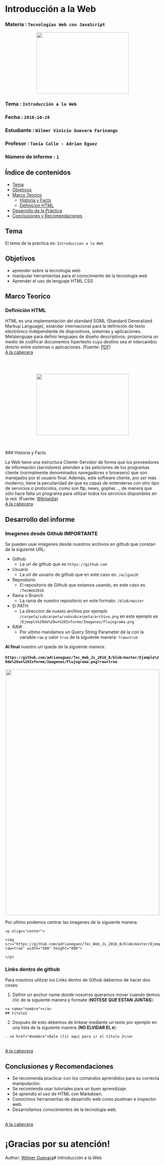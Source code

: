 # Introducción a la Web

### Materia : `Tecnologías Web con JavaScript`

<p align="center">
<img src="http://www.javatpoint.com/images/javascript/javascript_logo.png" width="300" height="200">
</p>

### Tema : `Introducción a la Web` 
### Fecha : `2016-10-28`
### Estudiante : `Wilmer Vinicio Guevara Farinango`
### Profesor : `Tania Calle - Adrian Eguez`
### Número de informe : `1`

<a name="cabecera"></a>
## Índice de contenidos


- <a href="#tema">Tema</a>
- <a href="#objetivos">Objetivos</a>
- <a href="#marco-teorico">Marco Teorico</a>
  * <a href="#hist">Historia y Facts</a>
  * <a href="#defhtml">Definicion HTML</a>
- <a href="#desarrollo">Desarrollo de la Práctica</a>
- <a href="#conrec">Conclusiones y Recomendaciones</a> 

<a name="tema"></a>
## Tema
El tema de la práctica es: `Introduccion a la Web`

<a name="objetivos"></a>
## Objetivos

- aprender sobre la tecnología web
- manipular herramientas para el conocimiento de la tecnología web
- Aprender el uso de lenguaje HTML CSS

<a name="marco-teorico"></a>
## Marco Teorico
<a name="defhtml"></a>
### Definición HTML

HTML es una implementación del standard SGML (Standard
Generalized Markup Language), estándar internacional para la definición de
texto electrónico independiente de dispositivos, sistemas y aplicaciones.
Metalenguaje para definir lenguajes de diseño descriptivos; proporciona
un medio de codificar documentos hipertexto cuyo destino sea el intercambio
directo entre sistemas o aplicaciones.
 (Fuente: [PDF](http://www.asptutor.com/zip/cbhtml.pdf))
<br>
<a href="#cabecera">A la cabecera</a>

<br><br>
<p align="center">
<img src="https://encrypted-tbn0.gstatic.com/images?q=tbn:ANd9GcRL87J78U9hpBBXqnSizvhom_2nH_e1iyh_piQD_dNkKJnlrBuuqA" width="300" height="200">
</p>
<br><br>
<a name="hist"></a>
### Historia y Facts

La Web tiene una estructura Cliente-Servidor de forma
que los proveedores de información (servidores) atienden a las
peticiones de los programas cliente (normalmente denominados
navegadores o browsers) que son manejados por el usuario final.
Además, este software cliente, por ser más moderno, tiene la
peculiaridad de que es capaz de entenderse con otro tipo de servicios o protocolos,
como son ftp, news, gopher..., de manera que sólo hace falta un programa para utilizar
todos los servicios disponibles en la red.  (Fuente: <a href="http://www.edificacion.upm.es/informatica/documentos/www.pdf">Wikipedia</a>)
<br>
<a href="#cabecera">A la cabecera</a>


<a name="desarrollo"></a>
## Desarrollo del informe

### Imagenes desde Github **IMPORTANTE**

Se pueden usar imágenes desde nuestros archivos en github que constan de la siguiente URL:

- Github
  * La url de github que es `https://github.com` 
- Usuario
  * La url de usuario de github que en este caso es: `/wilgue10` 
- Repositorio
  * El repositorio de Github que estamos usando, en este caso es `/TecWeb2016`
- Rama o  Branch
  * La rama de nuestro repositorio en este formato: `/blob/master`
- El PATH
  * La direccíon de nuesto archivo por ejemplo `/carpeta/subcarpeta/subsubcarpeta/archivo.png` en este ejemplo es `/Ejemplo%20de%20un%20Informe/Imagenes/Flujograma.png` 
- RAW
  * Por ultimo mandamos un Query String Parameter de la con la variable `raw` y valor `true` de la siguiente manera: `?raw=true`
  
**Al final** nuestro url queda de la siguiente manera:

#### `https://github.com/adrianeguez/Tec_Web_Js_2016_B/blob/master/Ejemplo%20de%20un%20Informe/Imagenes/Flujograma.png?raw=true`

<p align="center">
<img src="https://upload.wikimedia.org/wikipedia/commons/thumb/d/d9/Node.js_logo.svg/2000px-Node.js_logo.svg.png" width="500" height="800">
</p>

Por ultimo podemos centrar las imagenes de la siguiente manera:


```
<p align="center">

<img src="https://github.com/adrianeguez/Tec_Web_Js_2016_B/blob/master/Ejemplo%20de%20un%20Informe/Imagenes/Flujograma.png?raw=true" width="500" height="800">

</p>
```

### Links dentro de github

Para nosotros utilizar los Links dentro de Github debemos de hacer dos cosas:

1. Definir un anchor name donde nosotros queramos mover cuando demos clic de la siguiente manera y formate (**NOTESE QUE ESTAN JUNTAS**):

  ```
  <a name="nombre"></a>
  ## titulo2
  ```
2. Después de esto debemos de linkear mediante un texto por ejemplo en una lista de la siguiente manera (**NO ELVIDAR EL `#`**):
 
  ```
  - <a href="#nombre">Dale clic aqui para ir al titulo 2</a>
  ```
  <a name="conrec"></a>

<br>
<a href="#cabecera">A la cabecera</a>

## Conclusiones y Recomendaciones

- Se recomienda practicar con los comandos aprendidos para su correcta manipulación.
- Se recomienda usar tutoriales para un buen aprendizaje.
- Se aprendio el uso de HTML con Markdown.
- Conocimos herramientas de desarrollo web como postman e inspector web.
- Desarrollamos conocimientos de la tecnología web.

<br>
<a href="#cabecera">A la cabecera</a>


# ¡Gracias por su atención!

Author: [Wilmer Guevara](https://github.com/wilgue10)# Introducción a la Web

